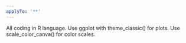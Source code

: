 ```yaml
---
applyTo: '**'
---
```


All coding in R language. 
Use ggplot with theme_classic() for plots.
Use scale_color_canva() for color scales.